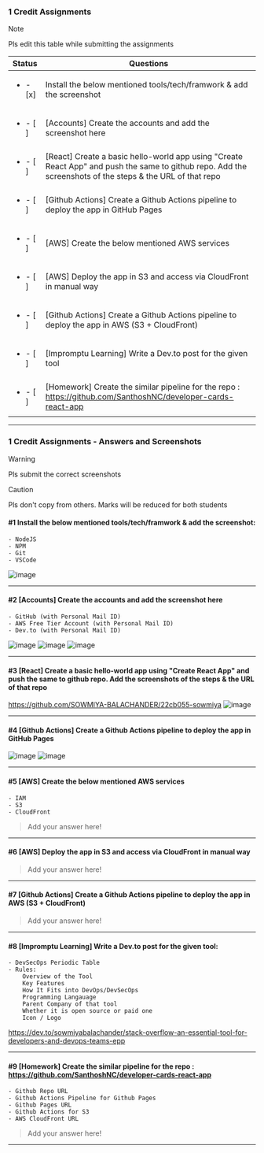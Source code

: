 ### 1 Credit Assignments

> [!NOTE]
> Pls edit this table while submitting the assignments

| Status         | Questions     | 
|----------------|---------------|
| <ul><li>- [x] </li></ul> | Install the below mentioned tools/tech/framwork & add the screenshot |
| <ul><li>- [ ] </li></ul> | [Accounts] Create the accounts and add the screenshot here |
| <ul><li>- [ ] </li></ul> | [React] Create a basic hello-world app using "Create React App" and push the same to github repo. Add the screenshots of the steps & the URL of that repo |
| <ul><li>- [ ] </li></ul> | [Github Actions] Create a Github Actions pipeline to deploy the app in GitHub Pages |
| <ul><li>- [ ] </li></ul> | [AWS] Create the below mentioned AWS services |
| <ul><li>- [ ] </li></ul> | [AWS] Deploy the app in S3 and access via CloudFront in manual way  |
| <ul><li>- [ ] </li></ul> | [Github Actions] Create a Github Actions pipeline to deploy the app in AWS (S3 + CloudFront)  |
| <ul><li>- [ ] </li></ul> | [Impromptu Learning] Write a Dev.to post for the given tool  |
| <ul><li>- [ ] </li></ul> | [Homework] Create the similar pipeline for the repo : https://github.com/SanthoshNC/developer-cards-react-app  |

***

### 1 Credit Assignments - Answers and Screenshots

> [!WARNING]
> Pls submit the correct screenshots

> [!CAUTION]
> Pls don't copy from others. Marks will be reduced for both students

#### #1 Install the below mentioned tools/tech/framwork & add the screenshot:
	- NodeJS 
	- NPM 
	- Git
	- VSCode
![image](https://github.com/user-attachments/assets/999a63ad-3ba0-4518-979e-19d4578d251b)

***

#### #2 [Accounts] Create the accounts and add the screenshot here
	- GitHub (with Personal Mail ID)
	- AWS Free Tier Account (with Personal Mail ID)
	- Dev.to (with Personal Mail ID)
![image](https://github.com/user-attachments/assets/c76b07ff-53a1-4cd3-a8cb-7c52510b9d22)
![image](https://github.com/user-attachments/assets/40b0c027-312a-4e84-b960-d744b38d3b15)
![image](https://github.com/user-attachments/assets/e89e777f-7de5-41ad-9e9d-8db446b98f3a)

***

#### #3 [React] Create a basic hello-world app using "Create React App" and push the same to github repo. Add the screenshots of the steps & the URL of that repo
https://github.com/SOWMIYA-BALACHANDER/22cb055-sowmiya
![image](https://github.com/user-attachments/assets/eed71db6-8e9c-4893-9490-85f49952afd9)

***

#### #4 [Github Actions] Create a Github Actions pipeline to deploy the app in GitHub Pages
![image](https://github.com/user-attachments/assets/0a760c36-45fe-4e3c-8864-d16d2d0b0b9b)
![image](https://github.com/user-attachments/assets/eaa27028-24dd-478e-a2a1-a4c8dbac0df0)

***

#### #5 [AWS] Create the below mentioned AWS services
	- IAM
	- S3
	- CloudFront
> Add your answer here!

***

#### #6 [AWS] Deploy the app in S3 and access via CloudFront in manual way
> Add your answer here!

***

#### #7 [Github Actions] Create a Github Actions pipeline to deploy the app in AWS (S3 + CloudFront)
> Add your answer here!

***

#### #8 [Impromptu Learning] Write a Dev.to post for the given tool:
	- DevSecOps Periodic Table
	- Rules:
		Overview of the Tool
		Key Features
		How It Fits into DevOps/DevSecOps
		Programming Langauage
		Parent Company of that tool
		Whether it is open source or paid one
		Icon / Logo
https://dev.to/sowmiyabalachander/stack-overflow-an-essential-tool-for-developers-and-devops-teams-epp

***

#### #9 [Homework] Create the similar pipeline for the repo : https://github.com/SanthoshNC/developer-cards-react-app
	- Github Repo URL
	- Github Actions Pipeline for Github Pages
	- Github Pages URL
 	- Github Actions for S3
 	- AWS CloudFront URL
> Add your answer here!

***
